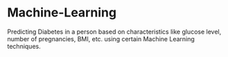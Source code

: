 # Machine-Learning
Predicting Diabetes in a person based on characteristics like glucose level, number of pregnancies, BMI, etc. using certain Machine Learning techniques.
